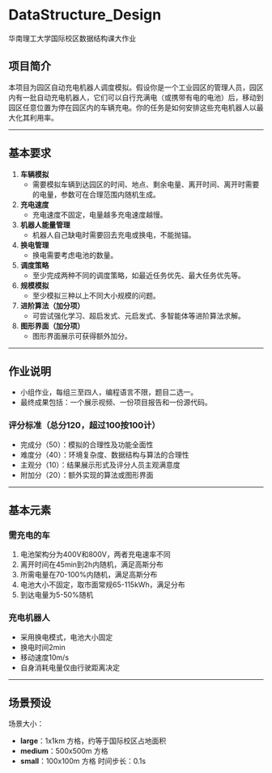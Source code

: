 # DataStructure_Design

华南理工大学国际校区数据结构课大作业

## 项目简介

本项目为园区自动充电机器人调度模拟。假设你是一个工业园区的管理人员，园区内有一批自动充电机器人，它们可以自行充满电（或携带有电的电池）后，移动到园区任意位置为停在园区内的车辆充电。你的任务是如何安排这些充电机器人以最大化其利用率。

---

## 基本要求

1. **车辆模拟**  
   - 需要模拟车辆到达园区的时间、地点、剩余电量、离开时间、离开时需要的电量，参数可在合理范围内随机生成。
2. **充电速度**  
   - 充电速度不固定，电量越多充电速度越慢。
3. **机器人能量管理**  
   - 机器人自己缺电时需要回去充电或换电，不能抛锚。
4. **换电管理**  
   - 换电需要考虑电池的数量。
5. **调度策略**  
   - 至少完成两种不同的调度策略，如最近任务优先、最大任务优先等。
6. **规模模拟**  
   - 至少模拟三种以上不同大小规模的问题。
7. **进阶算法（加分项）**  
   - 可尝试强化学习、超启发式、元启发式、多智能体等进阶算法求解。
8. **图形界面（加分项）**  
   - 图形界面展示可获得额外加分。

---

## 作业说明

- 小组作业，每组三至四人，编程语言不限，题目二选一。
- 最终成果包括：一个展示视频、一份项目报告和一份源代码。

### 评分标准（总分120，超过100按100计）

- 完成分（50）：模拟的合理性及功能全面性
- 难度分（40）：环境复杂度、数据结构与算法的合理性
- 主观分（10）：结果展示形式及评分人员主观满意度
- 附加分（20）：额外实现的算法或图形界面

---

## 基本元素

### 需充电的车

1. 电池架构分为400V和800V，两者充电速率不同
2. 离开时间在45min到2h内随机，满足高斯分布
3. 所需电量在70-100%内随机，满足高斯分布
4. 电池大小不固定，取市面常规65-115kWh，满足分布
5. 到达电量为5-50%随机

### 充电机器人

- 采用换电模式，电池大小固定
- 换电时间2min
- 移动速度10m/s
- 自身消耗电量仅由行驶距离决定

---

## 场景预设
场景大小：
- **large**：1x1km 方格，约等于国际校区占地面积
- **medium**：500x500m 方格
- **small**：100x100m 方格
时间步长：0.1s
